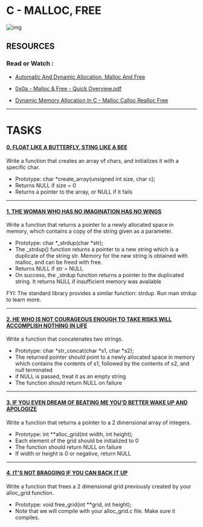 # C - MALLOC, FREE

![img](https://grandidierite.github.io/assets/img/dynamic.jpg)

## RESOURCES

### Read or Watch : 

- [Automatic And Dynamic Allocation, Malloc And Free](https://intranet.hbtn.io/concepts/891)

- [0x0a - Malloc & Free - Quick Overview.pdf](https://holbertonintranet.s3.amazonaws.com/uploads/misc/2021/1/a094c90e7f466bbeaa49cb24c8f04e7f27aaad41.pdf?X-Amz-Algorithm=AWS4-HMAC-SHA256&X-Amz-Credential=AKIARDDGGGOU5BHMTQX4%2F20221029%2Fus-east-1%2Fs3%2Faws4_request&X-Amz-Date=20221029T172309Z&X-Amz-Expires=86400&X-Amz-SignedHeaders=host&X-Amz-Signature=7f18214d8789a4d16f1a67bb66e13e2b395e74f067771c7f588bbf1e22990c48)

- [Dynamic Memory Allocation In C - Malloc Calloc Realloc Free](https://www.youtube.com/watch?v=xDVC3wKjS64)

-----------------------------------

# TASKS

#### [0. FLOAT LIKE A BUTTERFLY, STING LIKE A BEE](https://github.com/MathieuMorel62/holbertonschool-low_level_programming/blob/master/malloc_free/0-create_array.c)

Write a function that creates an array of chars, and initializes it with a specific char.

 - Prototype: char *create_array(unsigned int size, char c);
 - Returns NULL if size = 0
 - Returns a pointer to the array, or NULL if it fails

---------------------------------------------

#### [1. THE WOMAN WHO HAS NO IMAGINATION HAS NO WINGS](https://github.com/MathieuMorel62/holbertonschool-low_level_programming/blob/master/malloc_free/1-strdup.c)

Write a function that returns a pointer to a newly allocated space in memory, which contains a copy of the string given as a parameter.

 - Prototype: char *_strdup(char *str);
 - The _strdup() function returns a pointer to a new string which is a duplicate of the string str. Memory for the new string is obtained with malloc, and can be freed with free.
 - Returns NULL if str = NULL
 - On success, the _strdup function returns a pointer to the duplicated string. It returns NULL if insufficient memory was available

FYI: The standard library provides a similar function: strdup. Run man strdup to learn more.

----------------------------------

#### [2. HE WHO IS NOT COURAGEOUS ENOUGH TO TAKE RISKS WILL ACCOMPLISH NOTHING IN LIFE](https://github.com/MathieuMorel62/holbertonschool-low_level_programming/blob/master/malloc_free/2-str_concat.c)

Write a function that concatenates two strings.

 - Prototype: char *str_concat(char *s1, char *s2);
 - The returned pointer should point to a newly allocated space in memory which contains the contents of s1, followed by the contents of s2, and null terminated
 - if NULL is passed, treat it as an empty string
 - The function should return NULL on failure

---------------------------------------------------

#### [3. IF YOU EVEN DREAM OF BEATING ME YOU'D BETTER WAKE UP AND APOLOGIZE](https://github.com/MathieuMorel62/holbertonschool-low_level_programming/blob/master/malloc_free/3-alloc_grid.c)

Write a function that returns a pointer to a 2 dimensional array of integers.

 - Prototype: int **alloc_grid(int width, int height);
 - Each element of the grid should be initialized to 0
 - The function should return NULL on failure
 - If width or height is 0 or negative, return NULL

--------------------------------------------

#### [4. IT'S NOT BRAGGING IF YOU CAN BACK IT UP](https://github.com/MathieuMorel62/holbertonschool-low_level_programming/blob/master/malloc_free/4-free_grid.c)

Write a function that frees a 2 dimensional grid previously created by your alloc_grid function.

 - Prototype: void free_grid(int **grid, int height);
 - Note that we will compile with your alloc_grid.c file. Make sure it compiles.
